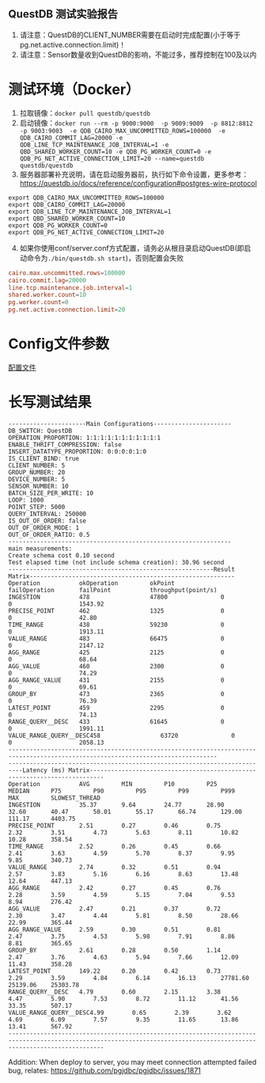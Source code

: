 QuestDB 测试实验报告
---
1. 请注意：QuestDB的CLIENT_NUMBER需要在启动时完成配置(小于等于pg.net.active.connection.limit)！
2. 请注意：Sensor数量收到QuestDB的影响，不能过多，推荐控制在100及以内

# 测试环境（Docker）
1. 拉取镜像：`docker pull questdb/questdb`
2. 启动镜像：`docker run --rm -p 9000:9000  -p 9009:9009  -p 8812:8812  -p 9003:9003  -e QDB_CAIRO_MAX_UNCOMMITTED_ROWS=100000  -e QDB_CAIRO_COMMIT_LAG=20000 -e QDB_LINE_TCP_MAINTENANCE_JOB_INTERVAL=1 -e QBD_SHARED_WORKER_COUNT=10 -e QDB_PG_WORKER_COUNT=0 -e QDB_PG_NET_ACTIVE_CONNECTION_LIMIT=20 --name=questdb questdb/questdb`
3. 服务器部署补充说明，请在启动服务器前，执行如下命令设置，更多参考：https://questdb.io/docs/reference/configuration#postgres-wire-protocol

```
export QDB_CAIRO_MAX_UNCOMMITTED_ROWS=100000
export QDB_CAIRO_COMMIT_LAG=20000
export QDB_LINE_TCP_MAINTENANCE_JOB_INTERVAL=1
export QBD_SHARED_WORKER_COUNT=10
export QDB_PG_WORKER_COUNT=0
export QDB_PG_NET_ACTIVE_CONNECTION_LIMIT=20
```

4. 如果你使用conf/server.conf方式配置，请务必从根目录启动QuestDB(即启动命令为`./bin/questdb.sh start`)，否则配置会失败
```conf
cairo.max.uncommitted.rows=100000
cairo.commit.lag=20000
line.tcp.maintenance.job.interval=1
shared.worker.count=10
pg.worker.count=0
pg.net.active.connection.limit=20
```

# Config文件参数
[配置文件](config.properties)

# 长写测试结果
```
----------------------Main Configurations----------------------
DB_SWITCH: QuestDB
OPERATION_PROPORTION: 1:1:1:1:1:1:1:1:1:1:1
ENABLE_THRIFT_COMPRESSION: false
INSERT_DATATYPE_PROPORTION: 0:0:0:0:1:0
IS_CLIENT_BIND: true
CLIENT_NUMBER: 5
GROUP_NUMBER: 20
DEVICE_NUMBER: 5
SENSOR_NUMBER: 10
BATCH_SIZE_PER_WRITE: 10
LOOP: 1000
POINT_STEP: 5000
QUERY_INTERVAL: 250000
IS_OUT_OF_ORDER: false
OUT_OF_ORDER_MODE: 1
OUT_OF_ORDER_RATIO: 0.5
---------------------------------------------------------------
main measurements:
Create schema cost 0.10 second
Test elapsed time (not include schema creation): 30.96 second
----------------------------------------------------------Result Matrix----------------------------------------------------------
Operation           okOperation         okPoint             failOperation       failPoint           throughput(point/s) 
INGESTION           478                 47800               0                   0                   1543.92             
PRECISE_POINT       462                 1325                0                   0                   42.80               
TIME_RANGE          438                 59230               0                   0                   1913.11             
VALUE_RANGE         483                 66475               0                   0                   2147.12             
AGG_RANGE           425                 2125                0                   0                   68.64               
AGG_VALUE           460                 2300                0                   0                   74.29               
AGG_RANGE_VALUE     431                 2155                0                   0                   69.61               
GROUP_BY            473                 2365                0                   0                   76.39               
LATEST_POINT        459                 2295                0                   0                   74.13               
RANGE_QUERY__DESC   433                 61645               0                   0                   1991.11             
VALUE_RANGE_QUERY__DESC458                 63720               0                   0                   2058.13             
---------------------------------------------------------------------------------------------------------------------------------
--------------------------------------------------------------------------Latency (ms) Matrix--------------------------------------------------------------------------
Operation           AVG         MIN         P10         P25         MEDIAN      P75         P90         P95         P99         P999        MAX         SLOWEST_THREAD
INGESTION           35.37       9.64        24.77       28.90       32.60       40.47       50.01       55.17       66.74       129.00      111.17      4403.75     
PRECISE_POINT       2.51        0.27        0.46        0.75        2.32        3.51        4.73        5.63        8.11        10.82       10.28       358.54      
TIME_RANGE          2.52        0.26        0.45        0.66        2.41        3.63        4.59        5.70        8.37        9.95        9.85        340.73      
VALUE_RANGE         2.74        0.32        0.51        0.94        2.57        3.83        5.16        6.16        8.63        13.48       12.64       447.13      
AGG_RANGE           2.42        0.27        0.45        0.76        2.28        3.59        4.59        5.15        7.04        9.53        8.94        276.42      
AGG_VALUE           2.47        0.21        0.37        0.72        2.30        3.47        4.44        5.81        8.50        28.66       22.99       365.44      
AGG_RANGE_VALUE     2.59        0.30        0.51        0.81        2.47        3.75        4.53        5.98        7.91        8.86        8.81        365.65      
GROUP_BY            2.61        0.28        0.50        1.14        2.47        3.76        4.63        5.94        7.66        12.09       11.43       358.28      
LATEST_POINT        149.22      0.20        0.42        0.73        2.29        3.59        4.84        6.14        16.13       27781.60    25139.06    25303.78    
RANGE_QUERY__DESC   4.79        0.60        2.15        3.38        4.47        5.90        7.53        8.72        11.12       41.56       33.35       507.17      
VALUE_RANGE_QUERY__DESC4.99        0.65        2.39        3.62        4.69        6.09        7.57        9.35        11.65       13.86       13.41       567.92      
-----------------------------------------------------------------------------------------------------------------------------------------------------------------------
```

Addition: When deploy to server, you may meet connection attempted failed bug, relates: https://github.com/pgjdbc/pgjdbc/issues/1871
